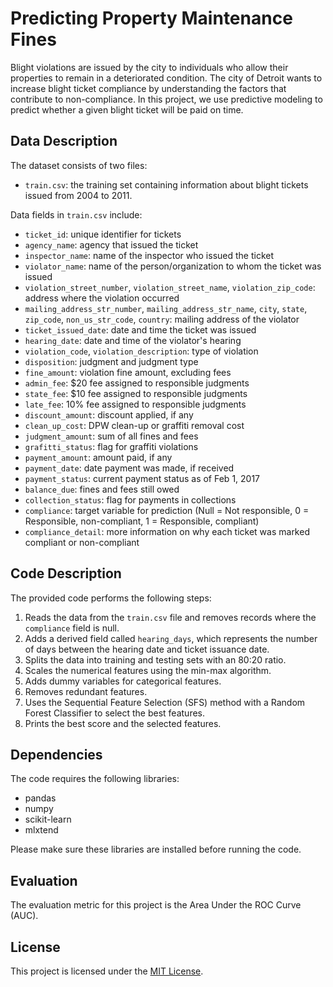 # Predicting Property Maintenance Fines

Blight violations are issued by the city to individuals who allow their properties to remain in a deteriorated condition. The city of Detroit wants to increase blight ticket compliance by understanding the factors that contribute to non-compliance. In this project, we use predictive modeling to predict whether a given blight ticket will be paid on time.

## Data Description

The dataset consists of two files:

- `train.csv`: the training set containing information about blight tickets issued from 2004 to 2011.

Data fields in `train.csv` include:
- `ticket_id`: unique identifier for tickets
- `agency_name`: agency that issued the ticket
- `inspector_name`: name of the inspector who issued the ticket
- `violator_name`: name of the person/organization to whom the ticket was issued
- `violation_street_number`, `violation_street_name`, `violation_zip_code`: address where the violation occurred
- `mailing_address_str_number`, `mailing_address_str_name`, `city`, `state`, `zip_code`, `non_us_str_code`, `country`: mailing address of the violator
- `ticket_issued_date`: date and time the ticket was issued
- `hearing_date`: date and time of the violator's hearing
- `violation_code`, `violation_description`: type of violation
- `disposition`: judgment and judgment type
- `fine_amount`: violation fine amount, excluding fees
- `admin_fee`: $20 fee assigned to responsible judgments
- `state_fee`: $10 fee assigned to responsible judgments
- `late_fee`: 10% fee assigned to responsible judgments
- `discount_amount`: discount applied, if any
- `clean_up_cost`: DPW clean-up or graffiti removal cost
- `judgment_amount`: sum of all fines and fees
- `grafitti_status`: flag for graffiti violations
- `payment_amount`: amount paid, if any
- `payment_date`: date payment was made, if received
- `payment_status`: current payment status as of Feb 1, 2017
- `balance_due`: fines and fees still owed
- `collection_status`: flag for payments in collections
- `compliance`: target variable for prediction (Null = Not responsible, 0 = Responsible, non-compliant, 1 = Responsible, compliant)
- `compliance_detail`: more information on why each ticket was marked compliant or non-compliant

## Code Description

The provided code performs the following steps:

1. Reads the data from the `train.csv` file and removes records where the `compliance` field is null.
2. Adds a derived field called `hearing_days`, which represents the number of days between the hearing date and ticket issuance date.
3. Splits the data into training and testing sets with an 80:20 ratio.
4. Scales the numerical features using the min-max algorithm.
5. Adds dummy variables for categorical features.
6. Removes redundant features.
7. Uses the Sequential Feature Selection (SFS) method with a Random Forest Classifier to select the best features.
8. Prints the best score and the selected features.

## Dependencies

The code requires the following libraries:

- pandas
- numpy
- scikit-learn
- mlxtend

Please make sure these libraries are installed before running the code.

## Evaluation

The evaluation metric for this project is the Area Under the ROC Curve (AUC).

## License

This project is licensed under the [MIT License](https://opensource.org/licenses/MIT).

